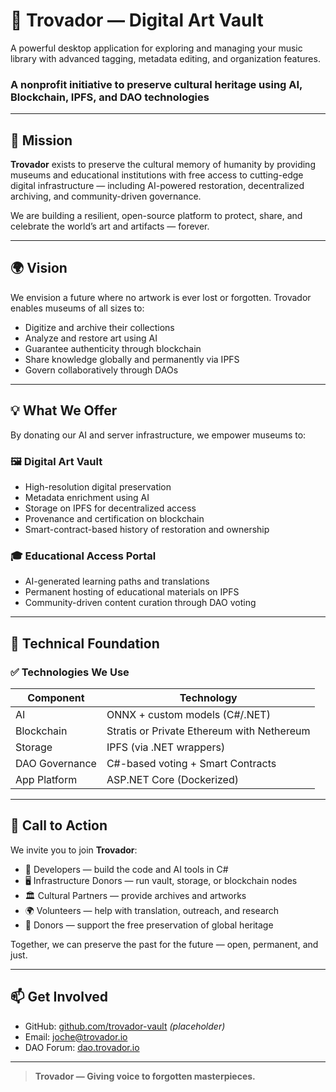 # 🎨 Trovador — Digital Art Vault

A powerful desktop application for exploring and managing your music library with advanced tagging, metadata editing, and organization features.

### A nonprofit initiative to preserve cultural heritage using AI, Blockchain, IPFS, and DAO technologies

---

## 🌟 Mission

**Trovador** exists to preserve the cultural memory of humanity by providing museums and educational institutions with free access to cutting-edge digital infrastructure — including AI-powered restoration, decentralized archiving, and community-driven governance.

We are building a resilient, open-source platform to protect, share, and celebrate the world’s art and artifacts — forever.

---

## 🌍 Vision

We envision a future where no artwork is ever lost or forgotten. Trovador enables museums of all sizes to:

- Digitize and archive their collections
- Analyze and restore art using AI
- Guarantee authenticity through blockchain
- Share knowledge globally and permanently via IPFS
- Govern collaboratively through DAOs

---

## 💡 What We Offer

By donating our AI and server infrastructure, we empower museums to:

### 🖼️ Digital Art Vault
- High-resolution digital preservation
- Metadata enrichment using AI
- Storage on IPFS for decentralized access
- Provenance and certification on blockchain
- Smart-contract-based history of restoration and ownership

### 🎓 Educational Access Portal
- AI-generated learning paths and translations
- Permanent hosting of educational materials on IPFS
- Community-driven content curation through DAO voting

---

## 🧱 Technical Foundation

### ✅ Technologies We Use

| Component      | Technology                  |
|----------------|-----------------------------|
| AI             | ONNX + custom models (C#/.NET) |
| Blockchain     | Stratis or Private Ethereum with Nethereum |
| Storage        | IPFS (via .NET wrappers)     |
| DAO Governance | C#-based voting + Smart Contracts |
| App Platform   | ASP.NET Core (Dockerized)    |

---

## 🤝 Call to Action

We invite you to join **Trovador**:

- 🧠 Developers — build the code and AI tools in C#
- 🖥 Infrastructure Donors — run vault, storage, or blockchain nodes
- 🏛 Cultural Partners — provide archives and artworks
- 🌍 Volunteers — help with translation, outreach, and research
- 💸 Donors — support the free preservation of global heritage

Together, we can preserve the past for the future — open, permanent, and just.

---

## 📫 Get Involved

- GitHub: [github.com/trovador-vault](https://github.com/trovador) *(placeholder)*
- Email: joche@trovador.io 
- DAO Forum: [dao.trovador.io](https://dao.trovador.io)

---

> **Trovador — Giving voice to forgotten masterpieces.**
